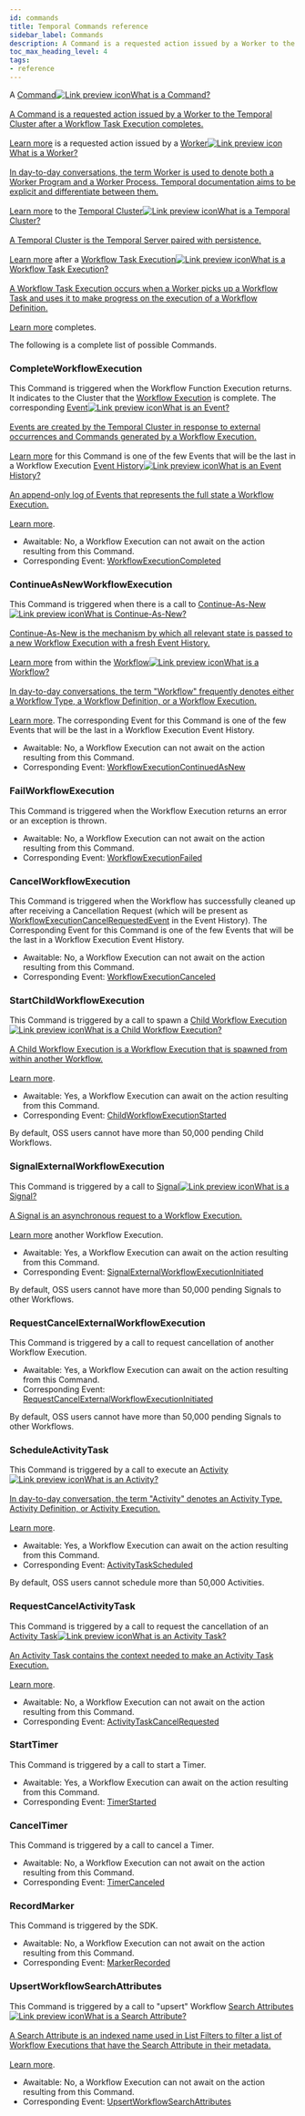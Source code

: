 ```yaml
---
id: commands
title: Temporal Commands reference
sidebar_label: Commands
description: A Command is a requested action issued by a Worker to the Temporal Cluster after a Workflow Task Execution completes.
toc_max_heading_level: 4
tags:
- reference
---
```


<!-- THIS FILE IS GENERATED. DO NOT EDIT THIS FILE DIRECTLY -->

A <a class="tdlp" href="/workflows#command">Command<span class="tdlpiw"><img src="/img/link-preview-icon.svg" alt="Link preview icon" /></span><span class="tdlpc"><span class="tdlppt">What is a Command?</span><br /><br /><span class="tdlppd">A Command is a requested action issued by a Worker to the Temporal Cluster after a Workflow Task Execution completes.</span><span class="tdlplm"><br /><br /><a class="tdlplma" href="/workflows#command">Learn more</a></span></span></a> is a requested action issued by a <a class="tdlp" href="/workers#worker">Worker<span class="tdlpiw"><img src="/img/link-preview-icon.svg" alt="Link preview icon" /></span><span class="tdlpc"><span class="tdlppt">What is a Worker?</span><br /><br /><span class="tdlppd">In day-to-day conversations, the term Worker is used to denote both a Worker Program and a Worker Process. Temporal documentation aims to be explicit and differentiate between them.</span><span class="tdlplm"><br /><br /><a class="tdlplma" href="/workers#worker">Learn more</a></span></span></a> to the <a class="tdlp" href="/clusters#">Temporal Cluster<span class="tdlpiw"><img src="/img/link-preview-icon.svg" alt="Link preview icon" /></span><span class="tdlpc"><span class="tdlppt">What is a Temporal Cluster?</span><br /><br /><span class="tdlppd">A Temporal Cluster is the Temporal Server paired with persistence.</span><span class="tdlplm"><br /><br /><a class="tdlplma" href="/clusters#">Learn more</a></span></span></a> after a <a class="tdlp" href="/workers#workflow-task-execution">Workflow Task Execution<span class="tdlpiw"><img src="/img/link-preview-icon.svg" alt="Link preview icon" /></span><span class="tdlpc"><span class="tdlppt">What is a Workflow Task Execution?</span><br /><br /><span class="tdlppd">A Workflow Task Execution occurs when a Worker picks up a Workflow Task and uses it to make progress on the execution of a Workflow Definition.</span><span class="tdlplm"><br /><br /><a class="tdlplma" href="/workers#workflow-task-execution">Learn more</a></span></span></a> completes.

The following is a complete list of possible Commands.

### CompleteWorkflowExecution

This Command is triggered when the Workflow Function Execution returns.
It indicates to the Cluster that the [Workflow Execution](/workflows#workflow-execution) is complete.
The corresponding <a class="tdlp" href="/workflows#event">Event<span class="tdlpiw"><img src="/img/link-preview-icon.svg" alt="Link preview icon" /></span><span class="tdlpc"><span class="tdlppt">What is an Event?</span><br /><br /><span class="tdlppd">Events are created by the Temporal Cluster in response to external occurrences and Commands generated by a Workflow Execution.</span><span class="tdlplm"><br /><br /><a class="tdlplma" href="/workflows#event">Learn more</a></span></span></a> for this Command is one of the few Events that will be the last in a Workflow Execution <a class="tdlp" href="/workflows#event-history">Event History<span class="tdlpiw"><img src="/img/link-preview-icon.svg" alt="Link preview icon" /></span><span class="tdlpc"><span class="tdlppt">What is an Event History?</span><br /><br /><span class="tdlppd">An append-only log of Events that represents the full state a Workflow Execution.</span><span class="tdlplm"><br /><br /><a class="tdlplma" href="/workflows#event-history">Learn more</a></span></span></a>.

- Awaitable: No, a Workflow Execution can not await on the action resulting from this Command.
- Corresponding Event: [WorkflowExecutionCompleted](/references/events/#workflowexecutioncompleted)

### ContinueAsNewWorkflowExecution

This Command is triggered when there is a call to <a class="tdlp" href="/workflows#continue-as-new">Continue-As-New<span class="tdlpiw"><img src="/img/link-preview-icon.svg" alt="Link preview icon" /></span><span class="tdlpc"><span class="tdlppt">What is Continue-As-New?</span><br /><br /><span class="tdlppd">Continue-As-New is the mechanism by which all relevant state is passed to a new Workflow Execution with a fresh Event History.</span><span class="tdlplm"><br /><br /><a class="tdlplma" href="/workflows#continue-as-new">Learn more</a></span></span></a> from within the <a class="tdlp" href="/workflows#">Workflow<span class="tdlpiw"><img src="/img/link-preview-icon.svg" alt="Link preview icon" /></span><span class="tdlpc"><span class="tdlppt">What is a Workflow?</span><br /><br /><span class="tdlppd">In day-to-day conversations, the term "Workflow" frequently denotes either a Workflow Type, a Workflow Definition, or a Workflow Execution.</span><span class="tdlplm"><br /><br /><a class="tdlplma" href="/workflows#">Learn more</a></span></span></a>.
The corresponding Event for this Command is one of the few Events that will be the last in a Workflow Execution Event History.

- Awaitable: No, a Workflow Execution can not await on the action resulting from this Command.
- Corresponding Event: [WorkflowExecutionContinuedAsNew](/references/events/#workflowexecutioncontinuedasnew)

### FailWorkflowExecution

This Command is triggered when the Workflow Execution returns an error or an exception is thrown.

- Awaitable: No, a Workflow Execution can not await on the action resulting from this Command.
- Corresponding Event: [WorkflowExecutionFailed](/references/events/#workflowexecutionfailed)

### CancelWorkflowExecution

This Command is triggered when the Workflow has successfully cleaned up after receiving a Cancellation Request (which will be present as [WorkflowExecutionCancelRequestedEvent](/references/events/#workflowexecutioncancelrequested) in the Event History).
The Corresponding Event for this Command is one of the few Events that will be the last in a Workflow Execution Event History.

- Awaitable: No, a Workflow Execution can not await on the action resulting from this Command.
- Corresponding Event: [WorkflowExecutionCanceled](/references/events/#workflowexecutioncanceled)

### StartChildWorkflowExecution

This Command is triggered by a call to spawn a <a class="tdlp" href="/workflows#child-workflow">Child Workflow Execution<span class="tdlpiw"><img src="/img/link-preview-icon.svg" alt="Link preview icon" /></span><span class="tdlpc"><span class="tdlppt">What is a Child Workflow Execution?</span><br /><br /><span class="tdlppd">A Child Workflow Execution is a Workflow Execution that is spawned from within another Workflow.</span><span class="tdlplm"><br /><br /><a class="tdlplma" href="/workflows#child-workflow">Learn more</a></span></span></a>.

- Awaitable: Yes, a Workflow Execution can await on the action resulting from this Command.
- Corresponding Event: [ChildWorkflowExecutionStarted](/references/events/#childworkflowexecutionstarted)

By default, OSS users cannot have more than 50,000 pending Child Workflows.

### SignalExternalWorkflowExecution

This Command is triggered by a call to <a class="tdlp" href="/workflows#signal">Signal<span class="tdlpiw"><img src="/img/link-preview-icon.svg" alt="Link preview icon" /></span><span class="tdlpc"><span class="tdlppt">What is a Signal?</span><br /><br /><span class="tdlppd">A Signal is an asynchronous request to a Workflow Execution.</span><span class="tdlplm"><br /><br /><a class="tdlplma" href="/workflows#signal">Learn more</a></span></span></a> another Workflow Execution.

- Awaitable: Yes, a Workflow Execution can await on the action resulting from this Command.
- Corresponding Event: [SignalExternalWorkflowExecutionInitiated](/references/events/#signalexternalworkflowexecutioninitiated)

By default, OSS users cannot have more than 50,000 pending Signals to other Workflows.

### RequestCancelExternalWorkflowExecution

This Command is triggered by a call to request cancellation of another Workflow Execution.

- Awaitable: Yes, a Workflow Execution can await on the action resulting from this Command.
- Corresponding Event: [RequestCancelExternalWorkflowExecutionInitiated](/references/events/#requestcancelexternalworkflowexecutioninitiated)

By default, OSS users cannot have more than 50,000 pending Signals to other Workflows.

### ScheduleActivityTask

This Command is triggered by a call to execute an <a class="tdlp" href="/activities#">Activity<span class="tdlpiw"><img src="/img/link-preview-icon.svg" alt="Link preview icon" /></span><span class="tdlpc"><span class="tdlppt">What is an Activity?</span><br /><br /><span class="tdlppd">In day-to-day conversation, the term "Activity" denotes an Activity Type, Activity Definition, or Activity Execution.</span><span class="tdlplm"><br /><br /><a class="tdlplma" href="/activities#">Learn more</a></span></span></a>.

- Awaitable: Yes, a Workflow Execution can await on the action resulting from this Command.
- Corresponding Event: [ActivityTaskScheduled](/references/events/#activitytaskscheduled)

By default, OSS users cannot schedule more than 50,000 Activities.

### RequestCancelActivityTask

This Command is triggered by a call to request the cancellation of an <a class="tdlp" href="/workers#activity-task">Activity Task<span class="tdlpiw"><img src="/img/link-preview-icon.svg" alt="Link preview icon" /></span><span class="tdlpc"><span class="tdlppt">What is an Activity Task?</span><br /><br /><span class="tdlppd">An Activity Task contains the context needed to make an Activity Task Execution.</span><span class="tdlplm"><br /><br /><a class="tdlplma" href="/workers#activity-task">Learn more</a></span></span></a>.

- Awaitable: No, a Workflow Execution can not await on the action resulting from this Command.
- Corresponding Event: [ActivityTaskCancelRequested](/references/events/#activitytaskcancelrequested)

### StartTimer

This Command is triggered by a call to start a Timer.

- Awaitable: Yes, a Workflow Execution can await on the action resulting from this Command.
- Corresponding Event: [TimerStarted](/references/events/#timerstarted)

### CancelTimer

This Command is triggered by a call to cancel a Timer.

- Awaitable: No, a Workflow Execution can not await on the action resulting from this Command.
- Corresponding Event: [TimerCanceled](/references/events/#timercanceled)

### RecordMarker

This Command is triggered by the SDK.

- Awaitable: No, a Workflow Execution can not await on the action resulting from this Command.
- Corresponding Event: [MarkerRecorded](/references/events/#markerrecorded)

### UpsertWorkflowSearchAttributes

This Command is triggered by a call to "upsert" Workflow <a class="tdlp" href="/visibility#search-attribute">Search Attributes<span class="tdlpiw"><img src="/img/link-preview-icon.svg" alt="Link preview icon" /></span><span class="tdlpc"><span class="tdlppt">What is a Search Attribute?</span><br /><br /><span class="tdlppd">A Search Attribute is an indexed name used in List Filters to filter a list of Workflow Executions that have the Search Attribute in their metadata.</span><span class="tdlplm"><br /><br /><a class="tdlplma" href="/visibility#search-attribute">Learn more</a></span></span></a>.

- Awaitable: No, a Workflow Execution can not await on the action resulting from this Command.
- Corresponding Event: [UpsertWorkflowSearchAttributes](/references/events/#upsertworkflowsearchattributes)

